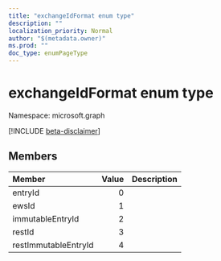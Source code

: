 ```yaml
---
title: "exchangeIdFormat enum type"
description: ""
localization_priority: Normal
author: "$(metadata.owner)"
ms.prod: ""
doc_type: enumPageType
---
```


# exchangeIdFormat enum type

Namespace: microsoft.graph

[!INCLUDE [beta-disclaimer](../../includes/beta-disclaimer.md)]

## Members

| Member               | Value | Description |
| :------------------- | ----: | :---------- |
| entryId              | 0     |             |
| ewsId                | 1     |             |
| immutableEntryId     | 2     |             |
| restId               | 3     |             |
| restImmutableEntryId | 4     |             |
